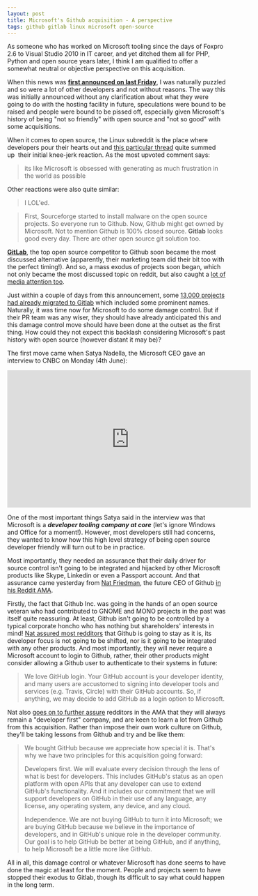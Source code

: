 ```yaml
---
layout: post
title: Microsoft's Github acquisition - A perspective
tags: github gitlab linux microsoft open-source
---
```


As someone who has worked on Microsoft tooling since the days of Foxpro 2.6 to Visual Studio 2010 in IT career, and yet ditched them all for PHP, Python and open source years later, I think I am qualified to offer a somewhat neutral or objective perspective on this acquisition.

When this news was **[first announced on last Friday](https://www.businessinsider.in/Microsoft-has-been-talking-about-buying-GitHub-a-startup-at-the-center-of-the-software-world-last-valued-at-2-billion/articleshow/64420905.cms)**, I was naturally puzzled and so were a lot of other developers and not without reasons. The way this was initially announced without any clarification about what they were going to do with the hosting facility in future, speculations were bound to be raised and people were bound to be pissed off, especially given Microsoft's history of being "not so friendly" with open source and "not so good" with some acquisitions.

When it comes to open source, the Linux subreddit is the place where developers pour their hearts out and [this particular thread](https://www.reddit.com/r/linux/comments/8nukfa/microsoft_and_github_have_held_acquisition_talks/) quite summed up  their initial knee-jerk reaction. As the most upvoted comment says:

> its like Microsoft is obsessed with generating as much frustration in the world as possible

Other reactions were also quite similar:

> I LOL'ed.

<!-- -->
> First, Sourceforge started to install malware on the open source projects. So everyone run to Github. Now, Github might get owned by Microsoft. Not to mention Github is 100% closed source. **Gitlab** looks good every day. There are other open source git solution too.

[**GitLab**](https://gitlab.com/), the top open source competitor to Github soon became the most discussed alternative (apparently, their marketing team did their bit too with the perfect timing!). And so, a mass exodus of projects soon began, which not only became the most discussed topic on reddit, but also caught a [lot of media attention too](https://www.reuters.com/article/us-github-microsoft-gitlab/gitlab-gains-developers-after-microsoft-buys-rival-github-idUSKCN1J12BR).

Just within a couple of days from this announcement, some [13,000 projects had already migrated to Gitlab](https://motherboard.vice.com/en_us/article/ywen8x/13000-projects-ditched-github-for-gitlab-monday-morning) which included some prominent names. Naturally, it was time now for Microsoft to do some damage control. But if their PR team was any wiser, they should have already anticipated this and this damage control move should have been done at the outset as the first thing. How could they not expect this backlash considering Microsoft's past history with open source (however distant it may be)?

The first move came when Satya Nadella, the Microsoft CEO gave an interview to CNBC on Monday (4th June):

<iframe width="560" height="315" src="https://www.youtube.com/embed/m164XggdRGA" frameborder="0" allow="accelerometer; autoplay; encrypted-media; gyroscope; picture-in-picture" allowfullscreen></iframe>


One of the most important things Satya said in the interview was that Microsoft is a ***developer tooling** **company at core*** (let's ignore Windows and Office for a moment!). However, most developers still had concerns, they wanted to know how this high level strategy of being open source developer friendly will turn out to be in practice.

Most importantly, they needed an assurance that their daily driver for source control isn't going to be integrated and hijacked by other Microsoft products like Skype, Linkedin or even a Passport account. And that assurance came yesterday from [Nat Friedman](https://en.wikipedia.org/wiki/Nat_Friedman), the future CEO of Github [in his Reddit AMA](https://www.reddit.com/r/AMA/comments/8pc8mf/im_nat_friedman_future_ceo_of_github_ama/).

Firstly, the fact that Github Inc. was going in the hands of an open source veteran who had contributed to GNOME and MONO projects in the past was itself quite reassuring. At least, Github isn't going to be controlled by a typical corporate honcho who has nothing but shareholders' interests in mind! [Nat assured most redditors](https://www.reddit.com/r/AMA/comments/8pc8mf/im_nat_friedman_future_ceo_of_github_ama/e0a5e3r/) that Github is going to stay as it is, its developer focus is not going to be shifted, nor is it going to be integrated with any other products. And most importantly, they will never require a Microsoft account to login to Github, rather, their other products might consider allowing a Github user to authenticate to their systems in future:

> We love GitHub login. Your GitHub account is your developer identity, and many users are accustomed to signing into developer tools and services (e.g. Travis, Circle) with their GitHub accounts. So, if anything, we may decide to add GitHub as a login option to Microsoft.

Nat also [goes on to further assure](https://www.reddit.com/r/AMA/comments/8pc8mf/im_nat_friedman_future_ceo_of_github_ama/e0a6eh1/) redditors in the AMA that they will always remain a "developer first" company, and are keen to learn a lot from Github from this acquisition. Rather than impose their own work culture on Github, they'll be taking lessons from Github and try and be like them:

> We bought GitHub because we appreciate how special it is. That's why we have two principles for this acquisition going forward:
>
> Developers first. We will evaluate every decision through the lens of what is best for developers. This includes GitHub's status as an open platform with open APIs that any developer can use to extend GitHub's functionality. And it includes our commitment that we will support developers on GitHub in their use of any language, any license, any operating system, any device, and any cloud.
>
> Independence. We are not buying GitHub to turn it into Microsoft; we are buying GitHub because we believe in the importance of developers, and in GitHub's unique role in the developer community. Our goal is to help GitHub be better at being GitHub, and if anything, to help Microsoft be a little more like GitHub.

All in all, this damage control or whatever Microsoft has done seems to have done the magic at least for the moment. People and projects seem to have stopped their exodus to Gitlab, though its difficult to say what could happen in the long term.
